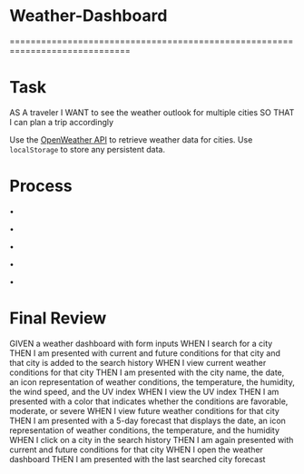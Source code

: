# Weather-Dashboard

=============================================================================

# Task

AS A traveler
I WANT to see the weather outlook for multiple cities
SO THAT I can plan a trip accordingly

Use the [OpenWeather API](https://openweathermap.org/api) to retrieve weather data for cities. Use `localStorage` to store any persistent data.

# Process

• 

•

•

•

•

# Final Review

GIVEN a weather dashboard with form inputs
WHEN I search for a city
THEN I am presented with current and future conditions for that city and that city is added to the search history
WHEN I view current weather conditions for that city
THEN I am presented with the city name, the date, an icon representation of weather conditions, the temperature, the humidity, the wind speed, and the UV index
WHEN I view the UV index
THEN I am presented with a color that indicates whether the conditions are favorable, moderate, or severe
WHEN I view future weather conditions for that city
THEN I am presented with a 5-day forecast that displays the date, an icon representation of weather conditions, the temperature, and the humidity
WHEN I click on a city in the search history
THEN I am again presented with current and future conditions for that city
WHEN I open the weather dashboard
THEN I am presented with the last searched city forecast
